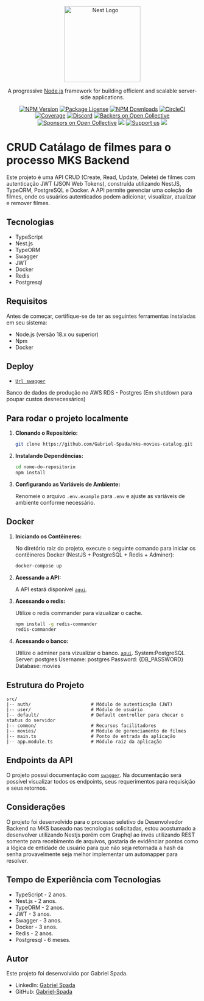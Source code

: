 <p align="center">
  <a href="http://nestjs.com/" target="blank"><img src="https://nestjs.com/img/logo-small.svg" width="200" alt="Nest Logo" /></a>
</p>

[circleci-image]: https://img.shields.io/circleci/build/github/nestjs/nest/master?token=abc123def456
[circleci-url]: https://circleci.com/gh/nestjs/nest

  <p align="center">A progressive <a href="http://nodejs.org" target="_blank">Node.js</a> framework for building efficient and scalable server-side applications.</p>
    <p align="center">
<a href="https://www.npmjs.com/~nestjscore" target="_blank"><img src="https://img.shields.io/npm/v/@nestjs/core.svg" alt="NPM Version" /></a>
<a href="https://www.npmjs.com/~nestjscore" target="_blank"><img src="https://img.shields.io/npm/l/@nestjs/core.svg" alt="Package License" /></a>
<a href="https://www.npmjs.com/~nestjscore" target="_blank"><img src="https://img.shields.io/npm/dm/@nestjs/common.svg" alt="NPM Downloads" /></a>
<a href="https://circleci.com/gh/nestjs/nest" target="_blank"><img src="https://img.shields.io/circleci/build/github/nestjs/nest/master" alt="CircleCI" /></a>
<a href="https://coveralls.io/github/nestjs/nest?branch=master" target="_blank"><img src="https://coveralls.io/repos/github/nestjs/nest/badge.svg?branch=master#9" alt="Coverage" /></a>
<a href="https://discord.gg/G7Qnnhy" target="_blank"><img src="https://img.shields.io/badge/discord-online-brightgreen.svg" alt="Discord"/></a>
<a href="https://opencollective.com/nest#backer" target="_blank"><img src="https://opencollective.com/nest/backers/badge.svg" alt="Backers on Open Collective" /></a>
<a href="https://opencollective.com/nest#sponsor" target="_blank"><img src="https://opencollective.com/nest/sponsors/badge.svg" alt="Sponsors on Open Collective" /></a>
  <a href="https://paypal.me/kamilmysliwiec" target="_blank"><img src="https://img.shields.io/badge/Donate-PayPal-ff3f59.svg"/></a>
    <a href="https://opencollective.com/nest#sponsor"  target="_blank"><img src="https://img.shields.io/badge/Support%20us-Open%20Collective-41B883.svg" alt="Support us"></a>
  <a href="https://twitter.com/nestframework" target="_blank"><img src="https://img.shields.io/twitter/follow/nestframework.svg?style=social&label=Follow"></a>
</p>
  
# CRUD Catálago de filmes para o processo MKS Backend

Este projeto é uma API CRUD (Create, Read, Update, Delete) de filmes com autenticação JWT (JSON Web Tokens), construída utilizando NestJS, TypeORM, PostgreSQL e Docker. A API permite gerenciar uma coleção de filmes, onde os usuários autenticados podem adicionar, visualizar, atualizar e remover filmes.

## Tecnologias

- TypeScript
- Nest.js
- TypeORM
- Swagger
- JWT
- Docker
- Redis
- Postgresql

## Requisitos

Antes de começar, certifique-se de ter as seguintes ferramentas instaladas em seu sistema:

- Node.js (versão 18.x ou superior)
- Npm
- Docker

## Deploy


- [`Url swagger`](https://mks-backend-challenge-lf.herokuapp.com/)

Banco de dados de produção no AWS RDS - Postgres (Em shutdown para poupar custos desnecessários)

## Para rodar o projeto localmente

1. **Clonando o Repositório:**

   ```bash
   git clone https://github.com/Gabriel-Spada/mks-movies-catalog.git
   ```

2. **Instalando Dependências:**

   ```bash
   cd nome-do-repositorio
   npm install
   ```

3. **Configurando as Variáveis de Ambiente:**

   Renomeie o arquivo `.env.example` para `.env` e ajuste as variáveis de ambiente conforme necessário.

## Docker

1. **Iniciando os Contêineres:**

   No diretório raiz do projeto, execute o seguinte comando para iniciar os contêineres Docker (NestJS + PostgreSQL + Redis + Adminer):

   ```bash
   docker-compose up
   ```

2. **Acessando a API:**

   A API estará disponível [`aqui`](http://localhost:3000).

3. **Acessando o redis:**

   Utilize o redis commander para vizualizar o cache.
   ```bash
   npm install -g redis-commander
   redis-commander
   ``` 
4. **Acessando o banco:**

      Utilize o adminer para vizualizar o banco.
    [`aqui`](http://localhost:8080).
   System:PostgreSQL
   Server: postgres
   Username: postgres 
   Password: {DB_PASSWORD}
   Database: movies

    
   
## Estrutura do Projeto

```
src/
|-- auth/                      # Módulo de autenticação (JWT)
|-- user/                      # Módulo de usuário
|-- default/                   # Default controller para checar o status do servidor
|-- common/                    # Recursos facilitadores
|-- movies/                    # Módulo de gerenciamento de filmes
|-- main.ts                    # Ponto de entrada da aplicação
|-- app.module.ts              # Módulo raiz da aplicação
```

## Endpoints da API

O projeto possui documentação com [`swagger`](http://localhost:3000/docs). Na documentação será possível visualizar todos os endpoints, seus requerimentos para requisição e seus retornos.

## Considerações

O projeto foi desenvolvido para o processo seletivo de Desenvolvedor Backend na MKS baseado nas tecnologias solicitadas, estou acostumado a desenvolver utilizando Nestjs porém com Graphql ao invés utilizando REST somente para recebimento de arquivos, gostaria de evidênciar pontos como a lógica de entidade de usuário para que não seja retornada a hash da senha provavelmente seja melhor implementar um automapper para resolver.

## Tempo de Experiência com Tecnologias

- TypeScript - 2 anos.
- Nest.js - 2 anos.
- TypeORM - 2 anos.
- JWT - 3 anos.
- Swagger - 3 anos.
- Docker - 3 anos.
- Redis - 2 anos.
- Postgresql - 6 meses.
## Autor

Este projeto foi desenvolvido por Gabriel Spada.

- LinkedIn: [Gabriel Spada](https://www.linkedin.com/in/gabriel-spada-b2b676219/)
- GitHub: [Gabriel-Spada](https://github.com/Gabriel-Spada)